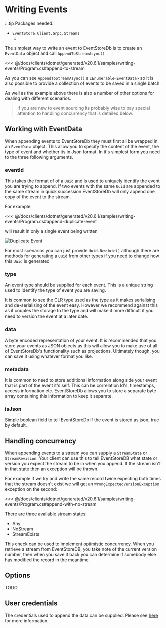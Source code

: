 # Writing Events

:::tip
Packages needed:
- `EventStore.Client.Grpc.Streams`   
:::

The simplest way to write an event to EventStoreDb is to create an `EventData` object and call `AppendToStreamAsync()`

<<< @/docs/clients/dotnet/generated/v20.6.1/samples/writing-events/Program.cs#append-to-stream

As you can see `AppendToStreamAsync()` a `IEnumerable<EventData>` so it is also possible to provide a collection of events to be saved in a single batch. 
 
As well as the example above there is also a number of other options for dealing with different scenarios. 

> If you are new to event sourcing its probably wise to pay special attention to handling concurrency that is detailed below.

## Working with EventData

When appending events to EventStoreDb they must first all be wrapped in an `EventData` object. This allow you to specify the content of the event, the type of event and whether its in Json format. In it's simplest form you need to the three following arguments.

### eventId

This takes the format of of a `Uuid` and is used to uniquely identify the event you are trying to append. If two events with the same `Uuid` are appended to the same stream in quick succession EventStoreDb will only append one copy of the event to the stream. 

For example:

<<< @/docs/clients/dotnet/generated/v20.6.1/samples/writing-events/Program.cs#append-duplicate-event

will result in only a single event being written

![Duplicate Event](/docs/writing-events/images/duplicate-event.png)

For most scenarios you can just provide `Uuid.NewUuid()` although there are methods for generating a `Uuid` from other types if you need to change how this `Uuid` is generated

### type

An event type should be supplied for each event. This is a unique string used to identify the type of event you are saving. 

It is common to see the CLR type used as the type as it makes serialising and de-serialising of the event easy. However we recommend against this as it couples the storage to the type and will make it more difficult if you need to version the event at a later date.

### data

A byte encoded representation of your event. It is recommended that you store your events as JSON objects as this will allow you to make use of all of EventStoreDb's functionality such as projections. Ultimately though, you can save it using whatever format you like.

### metadata

It is common to need to store additional information along side your event that is part of the event it's self. This can be correlation Id's, timestamps, access information etc. EventStoreDb allows you to store a separate byte array containing this information to keep it separate.

### isJson

Simple boolean field to tell EventStoreDb if the event is stored as json, true by default.

## Handling concurrency

When appending events to a stream you can supply a `StreamState` or `StreamRevision`. Your client can use this to tell EventStoreDB what state or version you expect the stream to be in when you append. If the stream isn't in that state then an exception will be thrown. 

For example if we try and write the same record twice expecting both times that the stream doesn't exist we will get an `WrongExpectedVersionException` exception on the second:

<<< @/docs/clients/dotnet/generated/v20.6.1/samples/writing-events/Program.cs#append-with-no-stream

There are three available stream states: 
- Any
- NoStream
- StreamExists

This check can be used to implement optimistic concurrency. When you retrieve a stream from EventStoreDB, you take note of the current version number, then when you save it back you can determine if somebody else has modified the record in the meantime.

## Options
TODO

## User credentials
The credentials used to append the data can be supplied. Please see [here](/authentication/authenticating-with-username-password.html) for more information.
